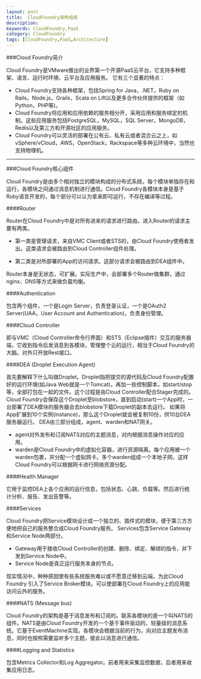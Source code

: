 ```yaml
---
layout: post
title:  CloudFoundry架构组成
description: 
keywords: CloudFoundry,PaaS
category: CloudFoundry
tags: [CloudFoundry,PaaS,Architecture]
---
```


###Cloud Foundry简介

Cloud Foundry是VMware推出的业界第一个开源PaaS云平台，它支持多种框架、语言、运行时环境、云平台及应用服务。
它有三个显著的特点：

* Cloud Foundry支持各种框架，包括Spring for Java，.NET，Ruby on Rails，Node.js，Grails，Scala on Lift以及更多合作伙伴提供的框架（如Python，PHP等)。
* Cloud Foundry将应用和应用依赖的服务相分开，采用应用和服务绑定的机制。这些应用服务包括PostgreSQL，MySQL，SQL Server，MongoDB，Redis以及第三方和开源社区的应用服务。
* Cloud Foundry可以灵活的部署在公有云、私有云或者混合云之上，如vSphere/vCloud，AWS，OpenStack，Rackspace等多种云环境中，当然也支持物理机。

<!-- more -->

----

###Cloud Foundry核心组件

Cloud Foundry是由多个相对独立的模块构成的分布式系统，每个模块单独存在和运行，各模块之间通过消息机制进行通信。Cloud Foundry各模块本身是基于Ruby语言开发的，每个部分可以认为拿来即可运行，不存在编译等过程。

####Router

Router在Cloud Foundry中是对所有进来的请求进行路由。进入Router的请求主要有两类。

* 第一类是管理请求，来自VMC Client或者STS的，由Cloud Foundry使用者发出。这类请求会被路由到Cloud Controller组件处理。

* 第二类是对所部署的App的访问请求。这部分请求会被路由到DEA组件中。

Router本身是无状态，可扩展。实际生产中，会部署多个Router做集群，通过nginx、DNS等方式来做负载均衡。

####Authentication

包含两个组件，一个是Login Server，负责登录认证，一个是OAuth2 Server(UAA，User Account and Authentication)，负责身份管理。

####Cloud Controller

即与VMC（Cloud Controller命令行界面）和STS（Eclipse插件）交互的服务器端，它收到指令后发消息到各模块，管理整个云的运行，相当于Cloud Foundry的大脑。对外只开放Rest接口。

####DEA (Droplet Execution Agent)

首先要解释下什么叫做Droplet。Droplet指把提交的源代码及Cloud Foundry配置好的运行环境(如Java Web就是一个Tomcat)，再加一些控制脚本，如start/stop等，全部打包在一起的文件。这个过程是由Cloud Controller配合Stager完成的。Cloud Foundry会保存这个Droplet至blobstore，直到启动(start)一个App时，一台部署了DEA模块的服务器会去blobstore下载Droplet的副本去运行。
如果将App扩展到10个实例(instance)，那么这个Droplet就会被复制10份，供10台DEA服务器运行。
DEA由三部分组成，agent、warden和NAT网关。

* agent对外发布和订阅NATS对应的主题消息，对内根据消息操作对应的应用。
* warden是Cloud Foundry中的虚拟化容器，进行资源隔离。每个应用被一个warden包裹，并分配一个虚拟网卡。多个warden组成一个本地子网，这样Cloud Foundry可以根据网卡进行网络资源分配。

####Health Manager

它用于监控DEA上各个应用的运行信息，包括状态、心跳、负载等。然后进行统计分析、报告、发出告警等。

####Services

Cloud Foundry把Service模块设计成一个独立的、插件式的模块，便于第三方方便地把自己的服务整合成Cloud Foundry服务。
Services包含Service Gateway和Service Node两部分。

* Gateway用于接收Cloud Controller的创建、删除、绑定、解绑的指令，并下发到Service Node中。
* Service Node是真正运行服务本身的节点。

现实情况中，种种原因使有些系统服务难以或不愿意迁移到云端，为此Cloud Foundry 引入了Service Broker模块。可以使部署在Cloud Foundry上的应用能访问云外的服务。

####NATS (Message bus)

Cloud Foundry的架构是基于消息发布和订阅的。联系各模块的是一个叫NATS的组件。NATS是由Cloud Foundry开发的一个基于事件驱动的、轻量级的消息系统。它基于EventMachine实现。各模块会根据当前的行为，向对应主题发布消息，同时也按照需要监听多个主题，彼此以消息进行通信。

####Logging and Statistics

包含Metrics Collector和Log Aggregator。前者用来采集监控数据，后者用来收集应用日志。


